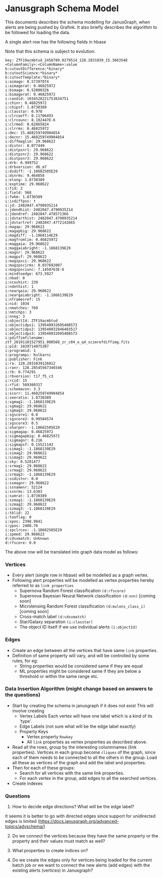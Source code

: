 # Janusgraph Schema Model

This documents describes the schema modelling for JanusGraph, when alerts are being pushed by Grafink. It also briefly describes the algorithm to be followed for loading the data.

A single alert row has the following fields in hbase

Note that this schema is subject to evolution.
```
key: ZTF19acmbtud_2458789.0279514_128.2831039_15.3663548
<ColumnFamily>:<ColumnName>:value
b:cutoutDifference:*binary*
b:cutoutScience:*binary*
b:cutoutTemplate:*binary*
i:aimage: 0.57397074
i:aimagerat: 0.46825972
i:bimage: 0.52000326
i:bimagerat: 0.46825972
i:candid: 1034528221753634751
i:chinr: 0.46825972
i:chipsf: 1.8730389
i:classtar: 0.978
i:clrcoeff: 0.11706493
i:clrcounc: 8.102447E-6
i:clrmed: 0.62865824
i:clrrms: 0.46825972
i:dec: 15.468259749904854
i:decnr: 15.468259749904854
i:diffmaglim: 29.968622
i:distnr: 8.077449
i:distpsnr1: 29.968622
i:distpsnr2: 29.968622
i:distpsnr3: 29.968622
i:drb: 0.999752
i:drbversion: d6_m7
i:dsdiff: -1.18682505E29
i:dsnrms: 9.464858
i:elong: 1.8730389
i:exptime: 29.968622
i:fid: 2
i:field: 568
i:fwhm: 1.8730389
i:isdiffpos: t
i:jd: 2482047.4790935214
i:jdendhist: 2482047.4790935214
i:jdendref: 2482047.478571366
i:jdstarthist: 2482047.4790935214
i:jdstartref: 2482047.4772142665
i:magap: 29.968622
i:magapbig: 29.968622
i:magdiff: -1.1868114E29
i:magfromlim: 0.46825972
i:maggaia: 29.968622
i:maggaiabright: -1.1868139E29
i:magnr: 29.968622
i:magpsf: 29.968622
i:magzpsci: 29.968622
i:magzpscirms: 0.037692007
i:magzpsciunc: 7.1450763E-6
i:mindtoedge: 673.5927
i:nbad: 0
i:ncovhist: 239
i:ndethist: 1
i:neargaia: 29.968622
i:neargaiabright: -1.1868139E29
i:nframesref: 15
i:nid: 1034
i:nmatches: 769
i:nmtchps: 3
i:nneg: 3
i:objectId: ZTF19acmbtud
i:objectidps1: 139540932695408573
i:objectidps2: 139540932846403517
i:objectidps3: 139540932695408573
i:pdiffimfilename: ztf_20191101527951_000568_zr_c04_o_q4_scimrefdiffimg.fits
i:pid: 1029714075307
i:programid: 1
i:programpi: Kulkarni
i:publisher: Fink
i:ra: 128.2831039126012
i:ranr: 128.28545567346546
i:rb: 0.774291
i:rbversion: t17_f5_c3
i:rcid: 15
i:rfid: 569360317
i:schemavsn: 3.3
i:scorr: 11.468259749904854
i:seeratio: 1.8730389
i:sgmag1: -1.1868139E29
i:sgmag2: 29.968622
i:sgmag3: 29.968622
i:sgscore1: 0.0
i:sgscore2: 0.99584574
i:sgscore3: 0.5
i:sharpnr: -1.18682505E29
i:sigmagap: 0.46825972
i:sigmagapbig: 0.46825972
i:sigmagnr: 0.216
i:sigmapsf: 0.15521143
i:simag1: -1.1868139E29
i:simag2: 29.968622
i:simag3: 29.968622
i:sky: 0.5201477
i:srmag1: 29.968622
i:srmag2: 29.968622
i:srmag3: -1.1868139E29
i:ssdistnr: 0.0
i:ssmagnr: 29.968622
i:ssnamenr: 52124
i:ssnrms: 13.6383
i:sumrat: 1.8730389
i:szmag1: -1.1868139E29
i:szmag2: 29.968622
i:szmag3: -1.1868139E29
i:tblid: 22
i:tooflag: 0
i:xpos: 2398.9841
i:ypos: 2400.76
i:zpclrcov: -1.18682505E29
i:zpmed: 29.968622
d:cdsxmatch: Unknown
d:rfscore: 0.0
```

The above row will be translated into graph data model as follows:

### Vertices
- Every alert (single row in hbase) will be modelled as a graph vertex.
- Following alert properties will be modelled as vertex properties hereby referred to as ```link properties```
    - Supernova Random Forest classification ```(d:rfscore)```
    - Supernova Bayesian Neural Network classification ```(d:snn)``` [coming soon]
    - Microlensing Random Forest classification ```(d:mulens_class_i)``` [coming soon]
    - Cross-match label ```(d:cdsxmatch)```
    - Star/Galaxy separation ```(i:classtar)```
    - The object ID itself if we use individual alerts ```(i:objectId)```

### Edges
- Create an edge between all the vertices that have same ```link``` properties.
- Definition of same property will vary, and will be controlled by some rules, for eg:
   - String properties would be considered same if they are equal
   - ML properties might be considered same if they are below a threshold or within the same range etc.

### Data Insertion Algorithm (might change based on answers to the questions)

- Start by creating the schema in janusgraph if it does not exist
   This will involve creating 
   - Vertex Labels
     Each vertex will have one label which is a kind of its 'type'.
   - Edge Labels (not sure what will be the edge label exactly)
   - Property Keys
        - Vertex property ```Rowkey```
        - All ```link``` properties as vertex properties as described above.
- Read all the rows, group by the interesting columnnames (link properties). Vertices in each group become ```cliques``` of the graph, since each of them needs to be connected to all the others in the group. Load all these as vertices of the graph and add the label and properties.
- Then for each of these groups:
   - Search for all vertices with the same link properties.
   - For each vertex in the group, add edges to all the searched vertices.
- Create indexes

### Questions
1. How to decide edge directions? What will be the edge label?

It seems it is better to go with directed edges since support for unidirected edges is limited (https://docs.janusgraph.org/advanced-topics/advschema/)

2. Do we connect the vertices because they have the same property or the property and their values must match as well?

3. What properties to create indices on?

4. Do we create the edges only for vertices being loaded for the current batch job or we want to connect the new alerts (add edges) with the existing alerts (vertices) in Janusgraph?
